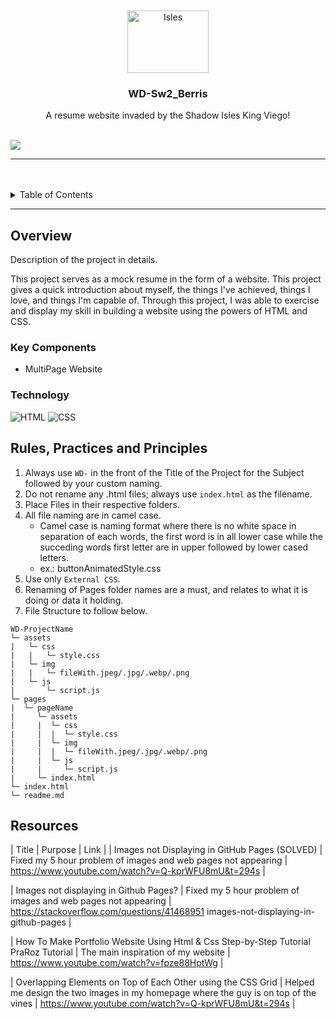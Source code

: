 <a name="readme-top">

<br/>

<br />
<div align="center">
  <a href="https://github.com/zyx-0314/">
  <!-- TODO: If you want to add logo or banner you can add it here -->
    <img src="./assets/img/SI logo.png" alt="Isles" width="130" height="100">
  </a>
<!-- TODO: Change Title to the name of the title of your Project -->
  <h3 align="center">WD-Sw2_Berris</h3>
</div>
<!-- TODO: Make a short description -->
<div align="center">
  A resume website invaded by the Shadow Isles King Viego!
</div>

<br />

<!-- TODO: Change the zyx-0314 into your github username  -->
<!-- TODO: Change the WD-Template-Project into the same name of your folder -->
![](https://visit-counter.vercel.app/counter.png?page=Jeneggs/WD-Sw2_Berris)

---

<br />
<br />

<!-- TODO: If you want to add more layers for your readme -->
<details>
  <summary>Table of Contents</summary>
  <ol>
    <li>
      <a href="#overview">Overview</a>
      <ol>
        <li>
          <a href="#key-components">Key Components</a>
        </li>
        <li>
          <a href="#technology">Technology</a>
        </li>
      </ol>
    </li>
    <li>
      <a href="#rule,-practices-and-principles">Rules, Practices and Principles</a>
    </li>
    <li>
      <a href="#resources">Resources</a>
    </li>
  </ol>
</details>

---

## Overview

<!-- TODO: To be changed -->
<!-- The following are just sample -->
Description of the project in details.

This project serves as a mock resume in the form of a website. This project gives a quick introduction about myself, the things I've achieved, things I love, and things I'm capable of. Through this project, I was able to exercise and display my skill in building a website using the powers of HTML and CSS. 

### Key Components
<!-- TODO: List of Key Components -->
<!-- The following are just sample -->
- MultiPage Website

### Technology
<!-- TODO: List of Technology Used -->
![HTML](https://img.shields.io/badge/HTML-E34F26?style=for-the-badge&logo=html5&logoColor=white)
![CSS](https://img.shields.io/badge/CSS-1572B6?style=for-the-badge&logo=css3&logoColor=white)

## Rules, Practices and Principles
1. Always use `WD-` in the front of the Title of the Project for the Subject followed by your custom naming.
2. Do not rename any .html files; always use `index.html` as the filename.
3. Place Files in their respective folders.
4. All file naming are in camel case.
   - Camel case is naming format where there is no white space in separation of each words, the first word is in all lower case while the succeding words first letter are in upper followed by lower cased letters.
   - ex.: buttonAnimatedStyle.css
5. Use only `External CSS`.
6. Renaming of Pages folder names are a must, and relates to what it is doing or data it holding.
7. File Structure to follow below.

```
WD-ProjectName
└─ assets
|   └─ css
|   |   └─ style.css
|   └─ img
|   |   └─ fileWith.jpeg/.jpg/.webp/.png
|   └─ js
|       └─ script.js
└─ pages
|  └─ pageName
|     └─ assets
|     |  └─ css
|     |  |  └─ style.css
|     |  └─ img
|     |  |  └─ fileWith.jpeg/.jpg/.webp/.png
|     |  └─ js
|     |     └─ script.js
|     └─ index.html
└─ index.html
└─ readme.md
```

## Resources

<!-- TODO: Add References -->
| Title | Purpose | Link |
| Images not Displaying in GitHub Pages (SOLVED) | Fixed my 5 hour problem of images and web pages not appearing | https://www.youtube.com/watch?v=Q-kprWFU8mU&t=294s | 

| Images not displaying in Github Pages? | Fixed my 5 hour problem of images and web pages not appearing | https://stackoverflow.com/questions/41468951  images-not-displaying-in-github-pages |

| How To Make Portfolio Website Using Html & Css Step-by-Step Tutorial PraRoz Tutorial | The main inspiration of my website | https://www.youtube.com/watch?v=fpze88HptWg |

| Overlapping Elements on Top of Each Other using the CSS Grid | Helped me design the two images in my homepage where the guy is on top of the vines | https://www.youtube.com/watch?v=Q-kprWFU8mU&t=294s |